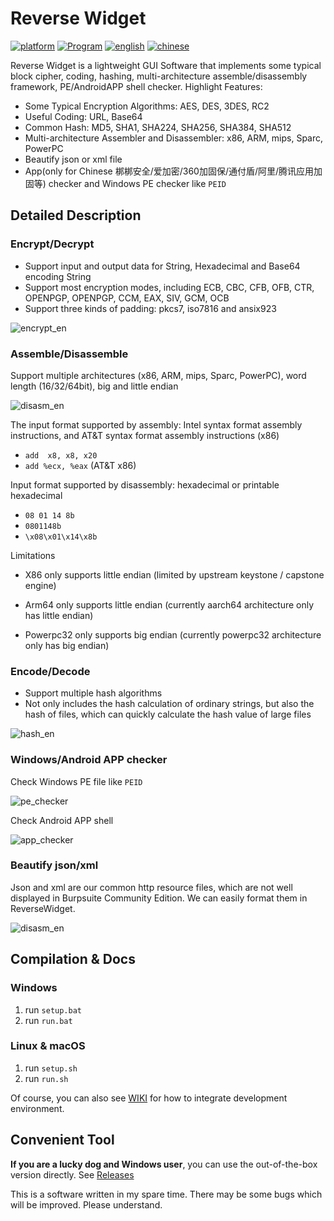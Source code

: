 # Reverse Widget

[![platform](https://img.shields.io/badge/Platform-Windows%20%7C%20macOS%20%7C%20Linux-blue?style=flat-square)](#) [![Program](https://img.shields.io/github/languages/count/liyansong2018/ReverseWidget?style=flat-square)](#) [![english](https://img.shields.io/badge/English(US)-100%25-blue?style=flat-square)](#) [![chinese](https://img.shields.io/badge/简体中文-60%25-blue?style=flat-square)](https://github.com/liyansong2018/ReverseWidget/blob/master/README_zh.md)

Reverse Widget is a lightweight GUI Software that implements some typical  block cipher,  coding, hashing, multi-architecture assemble/disassembly framework, PE/AndroidAPP shell checker. Highlight Features:

- Some Typical Encryption Algorithms: AES, DES, 3DES, RC2
- Useful Coding: URL, Base64
- Common Hash: MD5, SHA1, SHA224, SHA256, SHA384, SHA512
- Multi-architecture Assembler and Disassembler: x86, ARM, mips, Sparc, PowerPC
- Beautify json or xml file
- App(only for Chinese 梆梆安全/爱加密/360加固保/通付盾/阿里/腾讯应用加固等) checker and Windows PE checker like `PEID`

## Detailed Description

### Encrypt/Decrypt

- Support input and output data for String, Hexadecimal and Base64 encoding String
- Support most encryption modes, including ECB, CBC, CFB, OFB, CTR, OPENPGP, OPENPGP, CCM, EAX, SIV, GCM, OCB
- Support three kinds of padding: pkcs7, iso7816 and ansix923

![encrypt_en](images/encrypt_en.png)

### Assemble/Disassemble

Support multiple architectures (x86, ARM, mips, Sparc, PowerPC), word length (16/32/64bit), big and little endian

![disasm_en](images/disasm_en.png)

The input format supported by assembly: Intel syntax format assembly instructions, and AT&T syntax format assembly instructions (x86)

- `add  x8, x8, x20`
- `add %ecx, %eax` (AT&T x86)

Input format supported by disassembly: hexadecimal or printable hexadecimal

- `08 01 14 8b`   
- `0801148b`
- `\x08\x01\x14\x8b`

Limitations

- X86 only supports little endian (limited by upstream keystone / capstone engine)

- Arm64 only supports little endian (currently aarch64 architecture only has little endian)

- Powerpc32 only supports big endian (currently powerpc32 architecture only has big endian)

### Encode/Decode

- Support multiple hash algorithms
- Not only includes the hash calculation of ordinary strings, but also the hash of files, which can quickly calculate the hash value of large files

![hash_en](images/hash_en.png)

### Windows/Android APP checker

Check Windows PE file like `PEID`

![pe_checker](images/pe_checker.png)

Check Android APP shell

![app_checker](images/app_checker.png)

### Beautify json/xml

Json and xml are our common http resource files, which are not well displayed in Burpsuite Community Edition. We can easily format them in ReverseWidget.

![disasm_en](images/format.png)

## Compilation & Docs

### Windows

1. run `setup.bat`
2. run `run.bat`

### Linux & macOS

1. run `setup.sh`
2. run `run.sh`

Of course, you can also see [WIKI](https://github.com/liyansong2018/ReverseWidget/wiki/%E5%BC%80%E5%8F%91%E7%8E%AF%E5%A2%83%E6%90%AD%E5%BB%BA) for how to integrate development environment. 

## Convenient Tool

**If you are a lucky dog and Windows user**, you can use the out-of-the-box version directly. See [Releases](https://github.com/liyansong2018/ReverseWidget/releases)

This is a software written in my spare time. There may be some bugs which will be improved. Please understand.